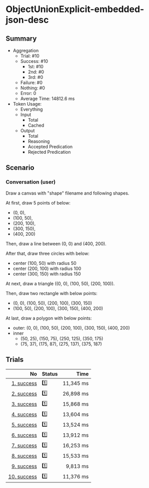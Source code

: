 # ObjectUnionExplicit-embedded-json-desc
## Summary
  - Aggregation
    - Trial: #10
    - Success: #10
      - 1st: #10
      - 2nd: #0
      - 3rd: #0
    - Failure: #0
    - Nothing: #0
    - Error: 0
    - Average Time: 14812.6 ms
  - Token Usage:
    - Everything
    - Input
      - Total
      - Cached
    - Output
      - Total
      - Reasoning
      - Accepted Predication
      - Rejected Predication

## Scenario
### Conversation (user)
Draw a canvas with "shape" filename and following shapes.

At first, draw 5 points of below:

  - (0, 0),
  - (100, 50),
  - (200, 100),
  - (300, 150),
  - (400, 200)

Then, draw a line between (0, 0) and (400, 200).

After that, draw three circles with below:

  - center (100, 50) with radius 50
  - center (200, 100) with radius 100
  - center (300, 150) with radius 150

At next, draw a triangle ((0, 0), (100, 50), (200, 100)).

Then, draw two rectangle with below points:

  - (0, 0), (100, 50), (200, 100), (300, 150)
  - (100, 50), (200, 100), (300, 150), (400, 200)

At last, draw a polygon with below points:

  - outer: (0, 0), (100, 50), (200, 100), (300, 150), (400, 200)
  - inner
    - (50, 25), (150, 75), (250, 125), (350, 175)
    - (75, 37), (175, 87), (275, 137), (375, 187)

## Trials
No | Status | Time
---:|:-------|------:
[1. success](./trials/1.success.json) | 1️⃣ | 11,345 ms
[2. success](./trials/2.success.json) | 1️⃣ | 26,898 ms
[3. success](./trials/3.success.json) | 1️⃣ | 15,868 ms
[4. success](./trials/4.success.json) | 1️⃣ | 13,604 ms
[5. success](./trials/5.success.json) | 1️⃣ | 13,524 ms
[6. success](./trials/6.success.json) | 1️⃣ | 13,912 ms
[7. success](./trials/7.success.json) | 1️⃣ | 16,253 ms
[8. success](./trials/8.success.json) | 1️⃣ | 15,533 ms
[9. success](./trials/9.success.json) | 1️⃣ | 9,813 ms
[10. success](./trials/10.success.json) | 1️⃣ | 11,376 ms